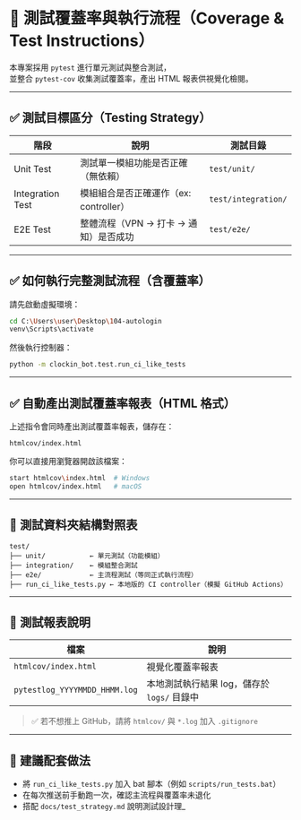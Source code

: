 ﻿# 🧪 測試覆蓋率與執行流程（Coverage & Test Instructions）

本專案採用 `pytest` 進行單元測試與整合測試，  
並整合 `pytest-cov` 收集測試覆蓋率，產出 HTML 報表供視覺化檢閱。

---

## ✅ 測試目標區分（Testing Strategy）

| 階段 | 說明 | 測試目錄 |
|------|------|----------|
| Unit Test | 測試單一模組功能是否正確（無依賴） | `test/unit/` |
| Integration Test | 模組組合是否正確運作（ex: controller） | `test/integration/` |
| E2E Test | 整體流程（VPN → 打卡 → 通知）是否成功 | `test/e2e/` |

---

## ✅ 如何執行完整測試流程（含覆蓋率）

請先啟動虛擬環境：

```bash
cd C:\Users\user\Desktop\104-autologin
venv\Scripts\activate
```

然後執行控制器：

```bash
python -m clockin_bot.test.run_ci_like_tests
```

---

## ✅ 自動產出測試覆蓋率報表（HTML 格式）

上述指令會同時產出測試覆蓋率報表，儲存在：

```
htmlcov/index.html
```

你可以直接用瀏覽器開啟該檔案：

```bash
start htmlcov\index.html  # Windows
open htmlcov/index.html   # macOS
```

---

## 📁 測試資料夾結構對照表

```
test/
├── unit/           ← 單元測試（功能模組）
├── integration/    ← 模組整合測試
├── e2e/            ← 主流程測試（等同正式執行流程）
├── run_ci_like_tests.py ← 本地版的 CI controller（模擬 GitHub Actions）
```

---

## 🧾 測試報表說明

| 檔案 | 說明 |
|------|------|
| `htmlcov/index.html` | 視覺化覆蓋率報表 |
| `pytestlog_YYYYMMDD_HHMM.log` | 本地測試執行結果 log，儲存於 `logs/` 目錄中 |

> ✅ 若不想推上 GitHub，請將 `htmlcov/` 與 `*.log` 加入 `.gitignore`

---

## 🎯 建議配套做法

- 將 `run_ci_like_tests.py` 加入 bat 腳本（例如 `scripts/run_tests.bat`）
- 在每次推送前手動跑一次，確認主流程與覆蓋率未退化
- 搭配 `docs/test_strategy.md` 說明測試設計理_


